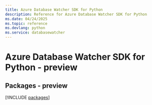 ```yaml
---
title: Azure Database Watcher SDK for Python
description: Reference for Azure Database Watcher SDK for Python
ms.date: 04/24/2025
ms.topic: reference
ms.devlang: python
ms.service: databasewatcher
---
```

# Azure Database Watcher SDK for Python - preview
## Packages - preview
[!INCLUDE [packages](database-watcher-index.md)]